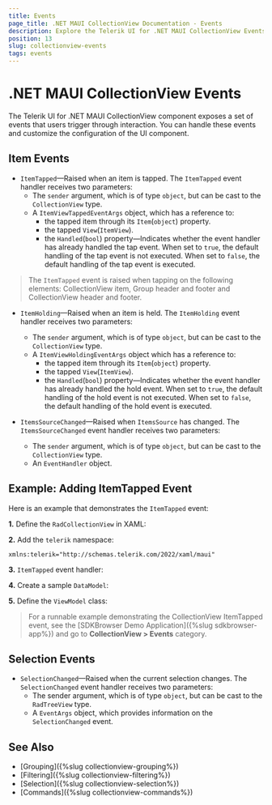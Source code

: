 ```yaml
---
title: Events
page_title: .NET MAUI CollectionView Documentation - Events
description: Explore the Telerik UI for .NET MAUI CollectionView Events like Item Events and Selection Events.
position: 13
slug: collectionview-events
tags: events
---
```


# .NET MAUI CollectionView Events

The Telerik UI for .NET MAUI CollectionView component exposes a set of events that users trigger through interaction. You can handle these events and customize the configuration of the UI component.

## Item Events

* `ItemTapped`&mdash;Raised when an item is tapped. The `ItemTapped` event handler receives two parameters:
	* The `sender` argument, which is of type `object`, but can be cast to the `CollectionView` type.
	* A `ItemViewTappedEventArgs` object, which has a reference to:
		* the tapped item through its `Item`(`object`) property.
		* the tapped `View`(`ItemView`).
		* the `Handled`(`bool`) property&mdash;Indicates whether the event handler has already handled the tap event. When set to `true`, the default handling of the tap event is not executed. When set to `false`, the default handling of the tap event is executed.

> The `ItemTapped` event is raised when tapping on the following elements: CollectionView item, Group header and footer and CollectionView header and footer. 

* `ItemHolding`&mdash;Raised when an item is held. The `ItemHolding` event handler receives two parameters:
	* The `sender` argument, which is of type `object`, but can be cast to the `CollectionView` type.
	* A `ItemViewHoldingEventArgs` object which has a reference to:
		* the tapped item through its `Item`(`object`) property.
		* the tapped `View`(`ItemView`).
		* the `Handled`(`bool`) property&mdash;Indicates whether the event handler has already handled the hold event. When set to `true`, the default handling of the hold event is not executed. When set to `false`, the default handling of the hold event is executed.

* `ItemsSourceChanged`&mdash;Raised when `ItemsSource` has changed. The `ItemsSourceChanged` event handler receives two parameters:
	* The `sender` argument, which is of type `object`, but can be cast to the `CollectionView` type.
	* An `EventHandler` object.


## Example: Adding ItemTapped Event

Here is an example that demonstrates the `ItemTapped` event:

**1.** Define the `RadCollectionView` in XAML:

<snippet id='collectionview-item-tapped'/>

**2.** Add the `telerik` namespace:

```XAML
xmlns:telerik="http://schemas.telerik.com/2022/xaml/maui"
```

**3.** `ItemTapped` event handler:

<snippet id='collectionview-item-tapped-event' />

**4.** Create a sample `DataModel`:

<snippet id='collectionview-datamodel' />

**5.** Define the `ViewModel` class:

<snippet id='collectionview-viewmodel' />

> For a runnable example demonstrating the CollectionView ItemTapped event, see the [SDKBrowser Demo Application]({%slug sdkbrowser-app%}) and go to **CollectionView > Events** category.

## Selection Events

* `SelectionChanged`&mdash;Raised when the current selection changes. The `SelectionChanged` event handler receives two parameters:
	* The sender argument, which is of type `object`, but can be cast to the `RadTreeView` type.
	* A `EventArgs` object, which provides information on the `SelectionChanged` event.

## See Also

- [Grouping]({%slug collectionview-grouping%})
- [Filtering]({%slug collectionview-filtering%})
- [Selection]({%slug collectionview-selection%})
- [Commands]({%slug collectionview-commands%})